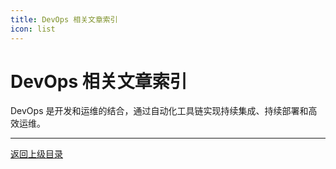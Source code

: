 ```yaml
---
title: DevOps 相关文章索引
icon: list
---
```


# DevOps 相关文章索引

DevOps 是开发和运维的结合，通过自动化工具链实现持续集成、持续部署和高效运维。

---

[返回上级目录](../../)